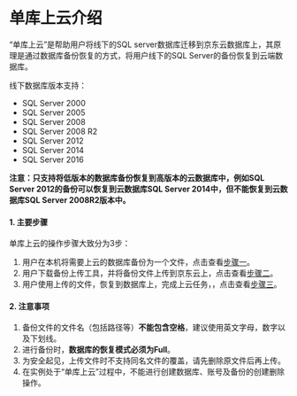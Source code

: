 # 单库上云介绍

“单库上云”是帮助用户将线下的SQL server数据库迁移到京东云数据库上，其原理是通过数据库备份恢复的方式，将用户线下的SQL Server的备份恢复到云端数据库。

线下数据库版本支持：
- SQL Server 2000
- SQL Server 2005
- SQL Server 2008
- SQL Server 2008 R2
- SQL Server 2012
- SQL Server 2014
- SQL Server 2016

**注意：只支持将低版本的数据库备份恢复到高版本的云数据库中，例如SQL Server 2012的备份可以恢复到云数据库SQL Server 2014中，但不能恢复到云数据库SQL Server 2008R2版本中。**

#### 1. 主要步骤
单库上云的操作步骤大致分为3步：
1)   用户在本机将需要上云的数据库备份为一个文件，点击查看[步骤一](Backup-Local-Database.md)。
2)   用户下载备份上传工具，并将备份文件上传到京东云上，点击查看[步骤二](Upload-Backup.md)。
3)   用户使用上传的文件，恢复到数据库上，完成上云任务，，点击查看[步骤三](Import-Backup.md)。

#### 2. 注意事项
1.    备份文件的文件名（包括路径等）**不能包含空格**，建议使用英文字母，数字以及下划线。
2.    进行备份时，**数据库的恢复模式必须为Full**。
3.    为安全起见，上传文件时不支持同名文件的覆盖，请先删除原文件后再上传。
4.    在实例处于“单库上云”过程中，不能进行创建数据库、账号及备份的创建删除操作。
